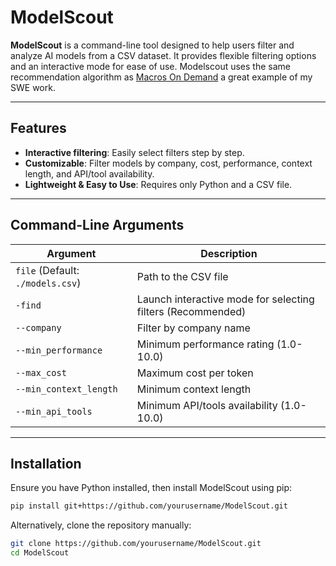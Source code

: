 # ModelScout

**ModelScout** is a command-line tool designed to help users filter and analyze AI models from a CSV dataset. It provides flexible filtering options and an interactive mode for ease of use. Modelscout uses the same recommendation algorithm as [Macros On Demand](https://github.com/Hadi-M-Ibrahim/Macros-On-Demand) a great example of my SWE work. 


---

## Features
- **Interactive filtering**: Easily select filters step by step.
- **Customizable**: Filter models by company, cost, performance, context length, and API/tool availability.
- **Lightweight & Easy to Use**: Requires only Python and a CSV file.

---

##  Command-Line Arguments

| Argument | Description |
|----------|-------------|
| `file` (Default: `./models.csv`) | Path to the CSV file |
| `-find` | Launch interactive mode for selecting filters (Recommended) |
| `--company` | Filter by company name |
| `--min_performance` | Minimum performance rating (1.0-10.0) |
| `--max_cost` | Maximum cost per token |
| `--min_context_length` | Minimum context length |
| `--min_api_tools` | Minimum API/tools availability (1.0-10.0) |

---

## Installation

Ensure you have Python installed, then install ModelScout using pip:

```sh
pip install git+https://github.com/yourusername/ModelScout.git
```

Alternatively, clone the repository manually:

```sh
git clone https://github.com/yourusername/ModelScout.git
cd ModelScout
```
